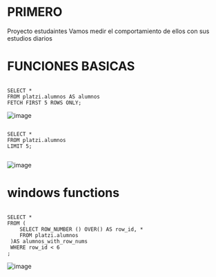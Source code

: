 # PRIMERO 

Proyecto estudaintes 
Vamos medir el comportamiento de ellos con sus estudios diarios

# FUNCIONES BASICAS 

```

SELECT *
FROM platzi.alumnos AS alumnos
FETCH FIRST 5 ROWS ONLY;

```
![image](https://user-images.githubusercontent.com/72534486/224216209-29a7aa3e-fe2c-4947-9115-785ad18befc4.png)


```

SELECT *
FROM platzi.alumnos
LIMIT 5;


```

![image](https://user-images.githubusercontent.com/72534486/224216422-a324277c-fe08-4317-8326-19b29f303d9b.png)


#  windows functions

```

SELECT *
FROM (
	SELECT ROW_NUMBER () OVER() AS row_id, *
	FROM platzi.alumnos
 )AS alumnos_with_row_nums
 WHERE row_id < 6
;

```
![image](https://user-images.githubusercontent.com/72534486/224216898-ea7dff20-f8d9-4f90-981d-16fe53933128.png)


